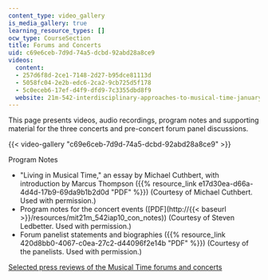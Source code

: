 ```yaml
---
content_type: video_gallery
is_media_gallery: true
learning_resource_types: []
ocw_type: CourseSection
title: Forums and Concerts
uid: c69e6ceb-7d9d-74a5-dcbd-92abd28a8ce9
videos:
  content:
  - 257d6f8d-2ce1-7148-2d27-b95dce81113d
  - 5058fc04-2e2b-edc6-2ca2-9cb725d5f178
  - 5c0eceb6-17ef-d4f9-dfd9-7c3355dbd8f9
  website: 21m-542-interdisciplinary-approaches-to-musical-time-january-iap-2010
---
```


This page presents videos, audio recordings, program notes and supporting material for the three concerts and pre-concert forum panel discussions.

{{< video-gallery "c69e6ceb-7d9d-74a5-dcbd-92abd28a8ce9" >}}


Program Notes

*   "Living in Musical Time," an essay by Michael Cuthbert, with introduction by Marcus Thompson ({{% resource_link e17d30ea-d66a-4d4d-17b9-69da9b1b2d0d "PDF" %}}) (Courtesy of Michael Cuthbert. Used with permission.)
*   Program notes for the concert events ([PDF](http://{{< baseurl >}}/resources/mit21m_542iap10_con_notes)) (Courtesy of Steven Ledbetter. Used with permission.)
*   Forum panelist statements and biographies ({{% resource_link 420d8bb0-4067-c0ea-27c2-d44096f2e14b "PDF" %}}) (Courtesy of the panelists. Used with permission.)

[Selected press reviews of the Musical Time forums and concerts](http://shass.mit.edu/news/news-2010-glowing-reviews-musical-time)

[  
](http://shass.mit.edu/news/news-2010-glowing-reviews-musical-time)